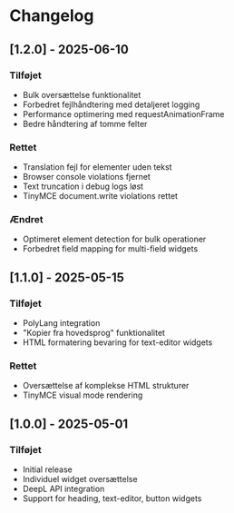 # Changelog

## [1.2.0] - 2025-06-10

### Tilføjet
- Bulk oversættelse funktionalitet
- Forbedret fejlhåndtering med detaljeret logging
- Performance optimering med requestAnimationFrame
- Bedre håndtering af tomme felter

### Rettet
- Translation fejl for elementer uden tekst
- Browser console violations fjernet
- Text truncation i debug logs løst
- TinyMCE document.write violations rettet

### Ændret
- Optimeret element detection for bulk operationer
- Forbedret field mapping for multi-field widgets

## [1.1.0] - 2025-05-15

### Tilføjet
- PolyLang integration
- "Kopier fra hovedsprog" funktionalitet
- HTML formatering bevaring for text-editor widgets

### Rettet
- Oversættelse af komplekse HTML strukturer
- TinyMCE visual mode rendering

## [1.0.0] - 2025-05-01

### Tilføjet
- Initial release
- Individuel widget oversættelse
- DeepL API integration
- Support for heading, text-editor, button widgets

